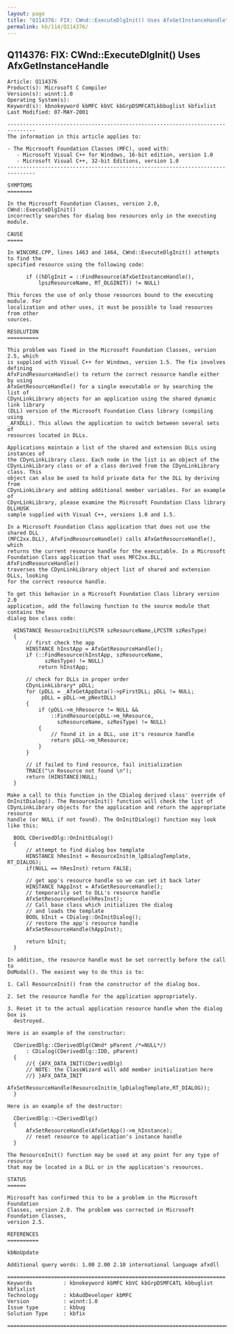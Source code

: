 ```yaml
---
layout: page
title: "Q114376: FIX: CWnd::ExecuteDlgInit() Uses AfxGetInstanceHandle"
permalink: kb/114/Q114376/
---
```


## Q114376: FIX: CWnd::ExecuteDlgInit() Uses AfxGetInstanceHandle

	Article: Q114376
	Product(s): Microsoft C Compiler
	Version(s): winnt:1.0
	Operating System(s): 
	Keyword(s): kbnokeyword kbMFC kbVC kbGrpDSMFCATLkbbuglist kbfixlist
	Last Modified: 07-MAY-2001
	
	-------------------------------------------------------------------------------
	The information in this article applies to:
	
	- The Microsoft Foundation Classes (MFC), used with:
	   - Microsoft Visual C++ for Windows, 16-bit edition, version 1.0 
	   - Microsoft Visual C++, 32-bit Editions, version 1.0 
	-------------------------------------------------------------------------------
	
	SYMPTOMS
	========
	
	In the Microsoft Foundation Classes, version 2.0, CWnd::ExecuteDlgInit()
	incorrectly searches for dialog box resources only in the executing module.
	
	CAUSE
	=====
	
	In WINCORE.CPP, lines 1463 and 1464, CWnd::ExecuteDlgInit() attempts to find the
	specified resource using the following code:
	
	      if ((hDlgInit = ::FindResource(AfxGetInstanceHandle(),
	          lpszResourceName, RT_DLGINIT)) != NULL)
	
	This forces the use of only those resources bound to the executing module. For
	localization and other uses, it must be possible to load resources from other
	sources.
	
	RESOLUTION
	==========
	
	This problem was fixed in the Microsoft Foundation Classes, version 2.5, which
	is supplied with Visual C++ for Windows, version 1.5. The fix involves defining
	AfxFindResourceHandle() to return the correct resource handle either by using
	AfxGetResourceHandle() for a single executable or by searching the list of
	CDynLinkLibrary objects for an application using the shared dynamic link library
	(DLL) version of the Microsoft Foundation Class library (compiling using
	_AFXDLL). This allows the application to switch between several sets of
	resources located in DLLs.
	
	Applications maintain a list of the shared and extension DLLs using instances of
	the CDynLinkLibrary class. Each node in the list is an object of the
	CDynLinkLibrary class or of a class derived from the CDynLinkLibrary class. This
	object can also be used to hold private data for the DLL by deriving from
	CDynLinkLibrary and adding additional member variables. For an example of
	CDynLinkLibrary, please examine the Microsoft Foundation Class library DLLHUSK
	sample supplied with Visual C++, versions 1.0 and 1.5.
	
	In a Microsoft Foundation Class application that does not use the shared DLL
	(MFC2xx.DLL), AfxFindResourceHandle() calls AfxGetResourceHandle(), which
	returns the current resource handle for the executable. In a Microsoft
	Foundation Class application that uses MFC2xx.DLL, AfxFindResourceHandle()
	traverses the CDynLinkLibrary object list of shared and extension DLLs, looking
	for the correct resource handle.
	
	To get this behavior in a Microsoft Foundation Class library version 2.0
	application, add the following function to the source module that contains the
	dialog box class code:
	
	  HINSTANCE ResourceInit(LPCSTR szResourceName,LPCSTR szResType)
	  {
	      // first check the app
	      HINSTANCE hInstApp = AfxGetResourceHandle();
	      if (::FindResource(hInstApp, szResourceName,
	            szResType) != NULL)
	          return hInstApp;
	
	      // check for DLLs in proper order
	      CDynLinkLibrary* pDLL;
	      for (pDLL = _AfxGetAppData()->pFirstDLL; pDLL != NULL;
	           pDLL = pDLL->m_pNextDLL)
	      {
	          if (pDLL->m_hResource != NULL &&
	              ::FindResource(pDLL->m_hResource,
	                szResourceName, szResType) != NULL)
	          {
	              // found it in a DLL, use it's resource handle
	              return pDLL->m_hResource;
	          }
	      }
	
	      // if failed to find resource, fail initialization
	      TRACE("\n Resource not found \n");
	      return (HINSTANCE)NULL;
	  }
	
	Make a call to this function in the CDialog derived class' override of
	OnInitDialog(). The ResourceInit() function will check the list of
	CDynLinkLibrary objects for the application and return the appropriate resource
	handle (or NULL if not found). The OnInitDialog() function may look like this:
	
	  BOOL CDerivedDlg::OnInitDialog()
	  {
	      // attempt to find dialog box template
	      HINSTANCE hResInst = ResourceInit(m_lpDialogTemplate, RT_DIALOG);
	      if(NULL == hResInst) return FALSE;
	
	      // get app's resource handle so we can set it back later
	      HINSTANCE hAppInst = AfxGetResourceHandle();
	      // temporarily set to DLL's resource handle
	      AfxSetResourceHandle(hResInst);
	      // Call base class which initializes the dialog
	      // and loads the template
	      BOOL bInit = CDialog::OnInitDialog();
	      // restore the app's resource handle
	      AfxSetResourceHandle(hAppInst);
	
	      return bInit;
	  }
	
	In addition, the resource handle must be set correctly before the call to
	DoModal(). The easiest way to do this is to:
	
	1. Call ResourceInit() from the constructor of the dialog box.
	
	2. Set the resource handle for the application appropriately.
	
	3. Reset it to the actual application resource handle when the dialog box is
	  destroyed.
	
	Here is an example of the constructor:
	
	  CDerivedDlg::CDerivedDlg(CWnd* pParent /*=NULL*/)
	      : CDialog(CDerivedDlg::IDD, pParent)
	  {
	      //{ {AFX_DATA_INIT(CDerivedDlg)
	      // NOTE: the ClassWizard will add member initialization here
	      //} }AFX_DATA_INIT
	      AfxSetResourceHandle(ResourceInit(m_lpDialogTemplate,RT_DIALOG));
	  }
	
	Here is an example of the destructor:
	
	  CDerivedDlg::~CDerivedDlg()
	  {
	      AfxSetResourceHandle(AfxGetApp()->m_hInstance);
	      // reset resource to application's instance handle
	  }
	
	The ResourceInit() function may be used at any point for any type of resource
	that may be located in a DLL or in the application's resources.
	
	STATUS
	======
	
	Microsoft has confirmed this to be a problem in the Microsoft Foundation
	Classes, version 2.0. The problem was corrected in Microsoft Foundation Classes,
	version 2.5.
	
	REFERENCES
	==========
	
	kbNoUpdate
	
	Additional query words: 1.00 2.00 2.10 international language afxdll
	
	======================================================================
	Keywords          : kbnokeyword kbMFC kbVC kbGrpDSMFCATL kbbuglist kbfixlist
	Technology        : kbAudDeveloper kbMFC
	Version           : winnt:1.0
	Issue type        : kbbug
	Solution Type     : kbfix
	
	=============================================================================
	
